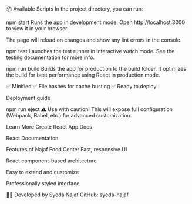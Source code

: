 📦 Available Scripts
In the project directory, you can run:

npm start
Runs the app in development mode.
Open http://localhost:3000 to view it in your browser.

The page will reload on changes and show any lint errors in the console.

npm test
Launches the test runner in interactive watch mode.
See the testing documentation for more info.

npm run build
Builds the app for production to the build folder.
It optimizes the build for best performance using React in production mode.

✅ Minified
✅ File hashes for cache busting
✅ Ready to deploy!

Deployment guide

npm run eject
⚠️ Use with caution! This will expose full configuration (Webpack, Babel, etc.) for advanced customization.

 Learn More
 Create React App Docs

 React Documentation

Features of Najaf Food Center
Fast, responsive UI

React component-based architecture

Easy to extend and customize

Professionally styled interface

👩‍💻 Developed by
Syeda Najaf
GitHub: syeda-najaf

